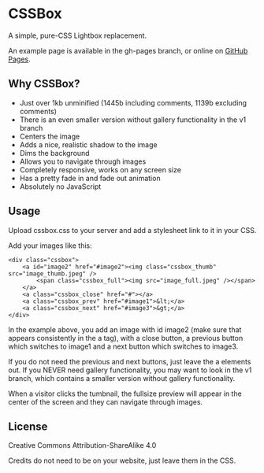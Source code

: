 # CSSBox
A simple, pure-CSS Lightbox replacement.

An example page is available in the gh-pages branch, or online on [GitHub Pages](https://thelastproject.github.io/CSSBox/).

## Why CSSBox?
* Just over 1kb unminified (1445b including comments, 1139b excluding comments)
* There is an even smaller version without gallery functionality in the v1 branch
* Centers the image
* Adds a nice, realistic shadow to the image
* Dims the background
* Allows you to navigate through images
* Completely responsive, works on any screen size
* Has a pretty fade in and fade out animation
* Absolutely no JavaScript

## Usage
Upload cssbox.css to your server and add a stylesheet link to it in your CSS.

Add your images like this:

    <div class="cssbox">
        <a id="image2" href="#image2"><img class="cssbox_thumb" src="image_thumb.jpeg" />
            <span class="cssbox_full"><img src="image_full.jpeg" /></span>
        </a>
        <a class="cssbox_close" href="#"></a>
        <a class="cssbox_prev" href="#image1">&lt;</a>
        <a class="cssbox_next" href="#image3">&gt;</a>
    </div>

In the example above, you add an image with id image2 (make sure that appears
consistently in the a tag), with a close button, a previous button which
switches to image1 and a next button which switches to image3.

If you do not need the previous and next buttons, just leave the a elements
out. If you NEVER need gallery functionality, you may want to look in the v1
branch, which contains a smaller version without gallery functionality.

When a visitor clicks the tumbnail, the fullsize preview will appear in the
center of the screen and they can navigate through images.

## License
Creative Commons Attribution-ShareAlike 4.0

Credits do not need to be on your website, just leave them in the CSS.

